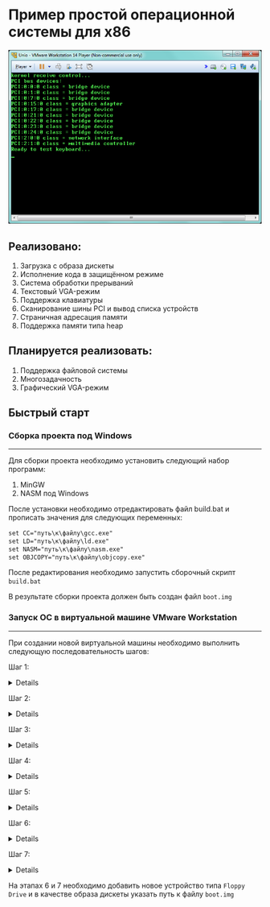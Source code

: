 # Пример простой операционной системы для x86

![alt text](https://raw.githubusercontent.com/swdevel/unio/master/entry.png)

## Реализовано:
1. Загрузка с образа дискеты
2. Исполнение кода в защищённом режиме
3. Система обработки прерываний
4. Текстовый VGA-режим
5. Поддержка клавиатуры
6. Сканирование шины PCI и вывод списка устройств
7. Страничная адресация памяти
8. Поддержка памяти типа heap

## Планируется реализовать:
1. Поддержка файловой системы
2. Многозадачность
3. Графический VGA-режим

## Быстрый старт

### Сборка проекта под Windows
----
Для сборки проекта необходимо установить следующий набор программ:

1. MinGW
2. NASM под Windows

После установки необходимо отредактировать файл build.bat и прописать значения для следующих переменных:

```
set CC="путь\к\файлу\gcc.exe"
set LD="путь\к\файлу\ld.exe"
set NASM="путь\к\файлу\nasm.exe"
set OBJCOPY="путь\к\файлу\objcopy.exe"
```

После редактирования необходимо запустить сборочный скрипт `build.bat`

В результате сборки проекта должен быть создан файл `boot.img`

### Запуск ОС в виртуальной машине VMware Workstation

----
При создании новой виртуальной машины необходимо выполнить следующую последовательность шагов:

Шаг 1:
<details>

![alt text](https://raw.githubusercontent.com/swdevel/unio/master/man/images/setup_wm_01.png)

</details>

Шаг 2:
<details>

![alt text](https://raw.githubusercontent.com/swdevel/unio/master/man/images/setup_wm_02.png)

</details>

Шаг 3:
<details>

![alt text](https://raw.githubusercontent.com/swdevel/unio/master/man/images/setup_wm_03.png)

</details>

Шаг 4:
<details>

![alt text](https://raw.githubusercontent.com/swdevel/unio/master/man/images/setup_wm_04.png)

</details>

Шаг 5:
<details>

![alt text](https://raw.githubusercontent.com/swdevel/unio/master/man/images/setup_wm_05.png)

</details>

Шаг 6:
<details>

![alt text](https://raw.githubusercontent.com/swdevel/unio/master/man/images/setup_wm_06.png)

</details>

Шаг 7:
<details>

![alt text](https://raw.githubusercontent.com/swdevel/unio/master/man/images/setup_wm_07.png)

</details>

На этапах 6 и 7 необходимо добавить новое устройство типа `Floppy Drive` и в качестве образа дискеты указать путь к файлу `boot.img`